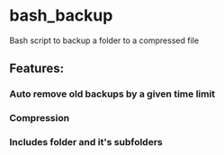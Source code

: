 # bash_backup
Bash script to backup a folder to a compressed file

## Features:

### Auto remove old backups by a given time limit
### Compression
### Includes folder and it's subfolders

